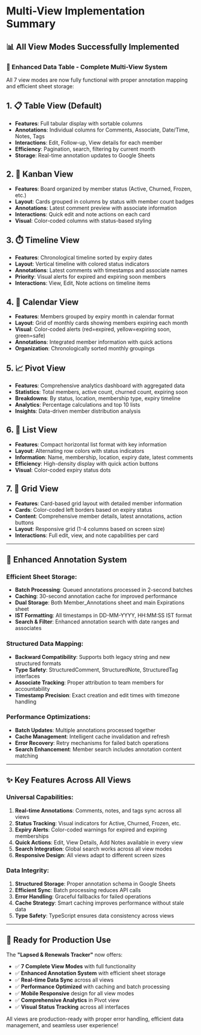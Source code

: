 # Multi-View Implementation Summary

## 📊 All View Modes Successfully Implemented

### **🔧 Enhanced Data Table - Complete Multi-View System**

All 7 view modes are now fully functional with proper annotation mapping and efficient sheet storage:

## **1. 📋 Table View (Default)**
- **Features**: Full tabular display with sortable columns
- **Annotations**: Individual columns for Comments, Associate, Date/Time, Notes, Tags
- **Interactions**: Edit, Follow-up, View details for each member
- **Efficiency**: Pagination, search, filtering by current month
- **Storage**: Real-time annotation updates to Google Sheets

## **2. 📌 Kanban View**
- **Features**: Board organized by member status (Active, Churned, Frozen, etc.)
- **Layout**: Cards grouped in columns by status with member count badges
- **Annotations**: Latest comment preview with associate information
- **Interactions**: Quick edit and note actions on each card
- **Visual**: Color-coded columns with status-based styling

## **3. ⏱️ Timeline View**
- **Features**: Chronological timeline sorted by expiry dates
- **Layout**: Vertical timeline with colored status indicators
- **Annotations**: Latest comments with timestamps and associate names
- **Priority**: Visual alerts for expired and expiring soon members
- **Interactions**: View, Edit, Note actions on timeline items

## **4. 📅 Calendar View**
- **Features**: Members grouped by expiry month in calendar format
- **Layout**: Grid of monthly cards showing members expiring each month
- **Visual**: Color-coded alerts (red=expired, yellow=expiring soon, green=safe)
- **Annotations**: Integrated member information with quick actions
- **Organization**: Chronologically sorted monthly groupings

## **5. 📈 Pivot View**
- **Features**: Comprehensive analytics dashboard with aggregated data
- **Statistics**: Total members, active count, churned count, expiring soon
- **Breakdowns**: By status, location, membership type, expiry timeline
- **Analytics**: Percentage calculations and top 10 lists
- **Insights**: Data-driven member distribution analysis

## **6. 📝 List View**
- **Features**: Compact horizontal list format with key information
- **Layout**: Alternating row colors with status indicators
- **Information**: Name, membership, location, expiry date, latest comments
- **Efficiency**: High-density display with quick action buttons
- **Visual**: Color-coded expiry status dots

## **7. 🔲 Grid View**
- **Features**: Card-based grid layout with detailed member information
- **Cards**: Color-coded left borders based on expiry status
- **Content**: Comprehensive member details, latest annotations, action buttons
- **Layout**: Responsive grid (1-4 columns based on screen size)
- **Interactions**: Full edit, view, and note capabilities per card

---

## **🔄 Enhanced Annotation System**

### **Efficient Sheet Storage:**
- **Batch Processing**: Queued annotations processed in 2-second batches
- **Caching**: 30-second annotation cache for improved performance
- **Dual Storage**: Both Member_Annotations sheet and main Expirations sheet
- **IST Formatting**: All timestamps in DD-MM-YYYY, HH:MM:SS IST format
- **Search & Filter**: Enhanced annotation search with date ranges and associates

### **Structured Data Mapping:**
- **Backward Compatibility**: Supports both legacy string and new structured formats
- **Type Safety**: StructuredComment, StructuredNote, StructuredTag interfaces
- **Associate Tracking**: Proper attribution to team members for accountability
- **Timestamp Precision**: Exact creation and edit times with timezone handling

### **Performance Optimizations:**
- **Batch Updates**: Multiple annotations processed together
- **Cache Management**: Intelligent cache invalidation and refresh
- **Error Recovery**: Retry mechanisms for failed batch operations
- **Search Enhancement**: Member search includes annotation content matching

---

## **✨ Key Features Across All Views**

### **Universal Capabilities:**
1. **Real-time Annotations**: Comments, notes, and tags sync across all views
2. **Status Tracking**: Visual indicators for Active, Churned, Frozen, etc.
3. **Expiry Alerts**: Color-coded warnings for expired and expiring memberships
4. **Quick Actions**: Edit, View Details, Add Notes available in every view
5. **Search Integration**: Global search works across all view modes
6. **Responsive Design**: All views adapt to different screen sizes

### **Data Integrity:**
1. **Structured Storage**: Proper annotation schema in Google Sheets
2. **Efficient Sync**: Batch processing reduces API calls
3. **Error Handling**: Graceful fallbacks for failed operations
4. **Cache Strategy**: Smart caching improves performance without stale data
5. **Type Safety**: TypeScript ensures data consistency across views

---

## **🚀 Ready for Production Use**

The **"Lapsed & Renewals Tracker"** now offers:
- ✅ **7 Complete View Modes** with full functionality
- ✅ **Enhanced Annotation System** with efficient sheet storage
- ✅ **Real-time Data Sync** across all views
- ✅ **Performance Optimized** with caching and batch processing  
- ✅ **Mobile Responsive** design for all view modes
- ✅ **Comprehensive Analytics** in Pivot view
- ✅ **Visual Status Tracking** across all interfaces

All views are production-ready with proper error handling, efficient data management, and seamless user experience!